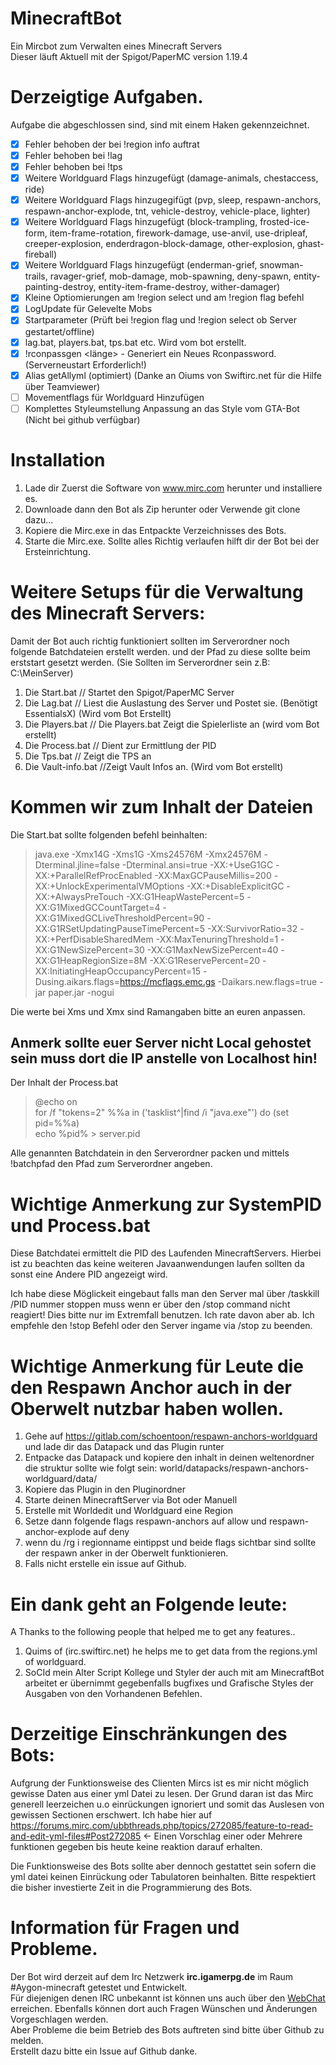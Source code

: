 # MinecraftBot
Ein Mircbot zum Verwalten eines Minecraft Servers<br>
Dieser läuft Aktuell mit der Spigot/PaperMC version 1.19.4

# Derzeigtige Aufgaben.
Aufgabe die abgeschlossen sind, sind mit einem Haken gekennzeichnet.
- [x] Fehler behoben der bei !region info auftrat
- [x] Fehler behoben bei !lag
- [x] Fehler behoben bei !tps
- [x] Weitere Worldguard Flags hinzugefügt (damage-animals, chestaccess, ride)
- [x] Weitere Worldguard Flags hinzugegifügt (pvp, sleep, respawn-anchors, respawn-anchor-explode, tnt, vehicle-destroy, vehicle-place, lighter)
- [x] Weitere Worldguard Flags hinzugefügt (block-trampling, frosted-ice-form, item-frame-rotation, firework-damage, use-anvil, use-dripleaf, creeper-explosion, enderdragon-block-damage, other-explosion, ghast-fireball)
- [x] Weitere Worldguard Flags hinzugefügt (enderman-grief, snowman-trails, ravager-grief, mob-damage, mob-spawning, deny-spawn, entity-painting-destroy, entity-item-frame-destroy, wither-damager)
- [x] Kleine Optiomierungen am !region select und am !region flag befehl
- [x] LogUpdate für Gelevelte Mobs
- [x] Startparameter (Prüft bei !region flag und !region select ob Server gestartet/offline)
- [x] lag.bat, players.bat, tps.bat etc. Wird vom bot erstellt.
- [x] !rconpassgen <länge> - Generiert ein Neues Rconpassword. (Serverneustart Erforderlich!)
- [x] Alias getAllyml (optimiert) (Danke an Oiums von Swiftirc.net für die Hilfe über Teamviewer)
- [ ] Movementflags für Worldguard Hinzufügen
- [ ] Komplettes Styleumstellung Anpassung an das Style vom GTA-Bot (Nicht bei github verfügbar)

# Installation
1. Lade dir Zuerst die Software von www.mirc.com herunter und installiere es.
2. Downloade dann den Bot als Zip herunter oder Verwende git clone dazu...
3. Kopiere die Mirc.exe in das Entpackte Verzeichnisses des Bots.
4. Starte die Mirc.exe. Sollte alles Richtig verlaufen hilft dir der Bot bei der Ersteinrichtung.

# Weitere Setups für die Verwaltung des Minecraft Servers:

Damit der Bot auch richtig funktioniert sollten im Serverordner noch folgende Batchdateien erstellt werden.
und der Pfad zu diese sollte beim erststart gesetzt werden. (Sie Sollten im Serverordner sein z.B: C:\MeinServer\)

1. Die Start.bat // Startet den Spigot/PaperMC Server
2. Die Lag.bat // Liest die Auslastung des Server und Postet sie. (Benötigt EssentialsX) (Wird vom Bot Erstellt)
3. Die Players.bat // Die Players.bat Zeigt die Spielerliste an (wird vom Bot erstellt)
4. Die Process.bat // Dient zur Ermittlung der PID
5. Die Tps.bat // Zeigt die TPS an
6. Die Vault-info.bat //Zeigt Vault Infos an. (Wird vom Bot erstellt)


# Kommen wir zum Inhalt der Dateien
Die Start.bat sollte folgenden befehl beinhalten:
> java.exe -Xmx14G -Xms1G -Xms24576M -Xmx24576M -Dterminal.jline=false -Dterminal.ansi=true -XX:+UseG1GC -XX:+ParallelRefProcEnabled -XX:MaxGCPauseMillis=200 -XX:+UnlockExperimentalVMOptions -XX:+DisableExplicitGC -XX:+AlwaysPreTouch -XX:G1HeapWastePercent=5 -XX:G1MixedGCCountTarget=4 -XX:G1MixedGCLiveThresholdPercent=90 -XX:G1RSetUpdatingPauseTimePercent=5 -XX:SurvivorRatio=32 -XX:+PerfDisableSharedMem -XX:MaxTenuringThreshold=1 -XX:G1NewSizePercent=30 -XX:G1MaxNewSizePercent=40 -XX:G1HeapRegionSize=8M -XX:G1ReservePercent=20 -XX:InitiatingHeapOccupancyPercent=15 -Dusing.aikars.flags=https://mcflags.emc.gs -Daikars.new.flags=true -jar paper.jar -nogui

Die werte bei Xms und Xmx sind Ramangaben bitte an euren anpassen.

## Anmerk sollte euer Server nicht Local gehostet sein muss dort die IP anstelle von Localhost hin!

Der Inhalt der Process.bat
> @echo on </br>
for /f "tokens=2" %%a in ('tasklist^|find /i "java.exe"') do (set pid=%%a) </br>
echo %pid% > server.pid </br>

Alle genannten Batchdatein in den Serverordner packen und mittels !batchpfad <pfad> den Pfad zum Serverordner angeben.

# Wichtige Anmerkung zur SystemPID und Process.bat
Diese Batchdatei ermittelt die PID des Laufenden MinecraftServers.
Hierbei ist zu beachten das keine weiteren Javaanwendungen laufen sollten da sonst eine Andere PID angezeigt wird.

Ich habe diese Möglickeit eingebaut falls man den Server mal über /taskkill /PID nummer stoppen muss wenn er über den /stop command nicht reagiert!
Dies bitte nur im Extremfall benutzen.
Ich rate davon aber ab. Ich empfehle den !stop Befehl oder den Server ingame via /stop zu beenden.
  
# Wichtige Anmerkung für Leute die den Respawn Anchor auch in der Oberwelt nutzbar haben wollen.
1. Gehe auf https://gitlab.com/schoentoon/respawn-anchors-worldguard und lade dir das Datapack und das Plugin runter
2. Entpacke das Datapack und kopiere den inhalt in deinen weltenordner die struktur sollte wie folgt sein: world/datapacks/respawn-anchors-worldguard/data/ 
3. Kopiere das Plugin in den Pluginordner 
4. Starte deinen MinecraftServer via Bot oder Manuell
5. Erstelle mit Worldedit und Worldguard eine Region
6. Setze dann folgende flags respawn-anchors auf allow und respawn-anchor-explode auf deny
7. wenn du /rg i regionname eintippst und beide flags sichtbar sind sollte der respawn anker in der Oberwelt funktionieren.
8. Falls nicht erstelle ein issue auf Github.  

# Ein dank geht an Folgende leute:
A Thanks to the following people that helped me to get any features..

1. Quims of (irc.swiftirc.net) he helps me to get data from the regions.yml of worldguard.
2. SoCId mein Alter Script Kollege und Styler der auch mit am MinecraftBot arbeitet er übernimmt gegebenfalls bugfixes und Grafische Styles der Ausgaben von den Vorhandenen Befehlen.

# Derzeitige Einschränkungen des Bots:
Aufgrung der Funktionsweise des Clienten Mircs ist es mir nicht möglich gewisse Daten aus einer yml Datei zu lesen.
Der Grund daran ist das Mirc generell leerzeichen u.o einrückungen ignoriert und somit das Auslesen von gewissen Sectionen erschwert.
Ich habe hier auf https://forums.mirc.com/ubbthreads.php/topics/272085/feature-to-read-and-edit-yml-files#Post272085 <- Einen Vorschlag einer oder Mehrere funktionen gegeben bis heute keine
reaktion darauf erhalten.

Die Funktionsweise des Bots sollte aber dennoch gestattet sein sofern die yml datei keinen Einrückung oder Tabulatoren beinhalten.
Bitte respektiert die bisher investierte Zeit in die Programmierung des Bots.

# Information für Fragen und Probleme.
Der Bot wird derzeit auf dem Irc Netzwerk **irc.igamerpg.de** im Raum #Aygon-minecraft getestet und Entwickelt.<br>
Für diejenigen denen IRC unbekannt ist können uns auch über den [WebChat](https://igamerpg.de:4444/) erreichen.
Ebenfalls können dort auch Fragen Wünschen und Änderungen Vorgeschlagen werden.<br>
Aber Probleme die beim Betrieb des Bots auftreten sind bitte über Github zu melden.<br>
Erstellt dazu bitte ein Issue auf Github danke.
